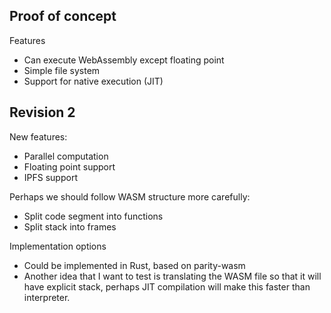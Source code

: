 ## Proof of concept

Features
 * Can execute WebAssembly except floating point
 * Simple file system
 * Support for native execution (JIT)

## Revision 2

New features:
 * Parallel computation
 * Floating point support
 * IPFS support

Perhaps we should follow WASM structure more carefully:
 * Split code segment into functions
 * Split stack into frames

Implementation options
 * Could be implemented in Rust, based on parity-wasm
 * Another idea that I want to test is translating the WASM file so that it will have explicit stack, perhaps JIT compilation will make this faster than interpreter.

